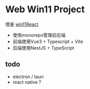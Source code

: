 # Web Win11 Project

借鉴 [win11React](https://github.com/blueedgetechno/win11React)

- 使用monorepo管理前后端
- 前端使用Vue3 + Typescript + Vite
- 后端使用NestJS + TypeScript

## todo

- electron / tauri
- react native ?
